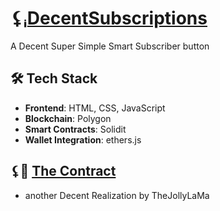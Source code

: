 # ⚸ᵢ[DecentSubscriptions](https://TheJollyLaMa.github.io/DecentSubscriptions/public)

A Decent Super Simple Smart Subscriber button

## 🛠️ **Tech Stack**
- **Frontend**: HTML, CSS, JavaScript
- **Blockchain**: Polygon
- **Smart Contracts**: Solidit
- **Wallet Integration**: ethers.js

## ⚸📜 [The Contract](https://polygonscan.com/address/0x8C6E80B510216840f4eFf18D6d2A9bD81f38e6CC#events)

* another Decent Realization by TheJollyLaMa 
